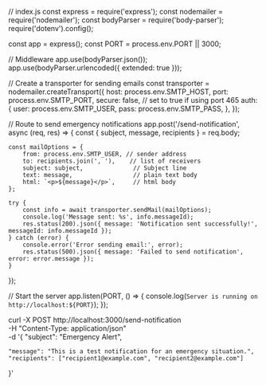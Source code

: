 // index.js
const express = require('express');
const nodemailer = require('nodemailer');
const bodyParser = require('body-parser');
require('dotenv').config();

const app = express();
const PORT = process.env.PORT || 3000;

// Middleware
app.use(bodyParser.json());
app.use(bodyParser.urlencoded({ extended: true }));

// Create a transporter for sending emails
const transporter = nodemailer.createTransport({
    host: process.env.SMTP_HOST,
    port: process.env.SMTP_PORT,
    secure: false, // set to true if using port 465
    auth: {
        user: process.env.SMTP_USER,
        pass: process.env.SMTP_PASS,
    },
});

// Route to send emergency notifications
app.post('/send-notification', async (req, res) => {
    const { subject, message, recipients } = req.body;

    const mailOptions = {
        from: process.env.SMTP_USER, // sender address
        to: recipients.join(', '),    // list of receivers
        subject: subject,              // Subject line
        text: message,                 // plain text body
        html: `<p>${message}</p>`,     // html body
    };

    try {
        const info = await transporter.sendMail(mailOptions);
        console.log('Message sent: %s', info.messageId);
        res.status(200).json({ message: 'Notification sent successfully!', messageId: info.messageId });
    } catch (error) {
        console.error('Error sending email:', error);
        res.status(500).json({ message: 'Failed to send notification', error: error.message });
    }
});

// Start the server
app.listen(PORT, () => {
    console.log(`Server is running on http://localhost:${PORT}`);
});

curl -X POST http://localhost:3000/send-notification \
-H "Content-Type: application/json" \
-d '{
    "subject": "Emergency Alert",


    "message": "This is a test notification for an emergency situation.",
    "recipients": ["recipient1@example.com", "recipient2@example.com"]
}'
